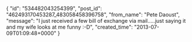  {
   "id": "534482043254399",
   "post_id": "462493170453287_483058458396758",
   "from_name": "Pete Daoust",
   "message": "I just received a few bill of exchange via mail.....just saying it and my wife looks at me funny :-D",
   "created_time": "2013-07-09T01:09:48+0000"
 }
